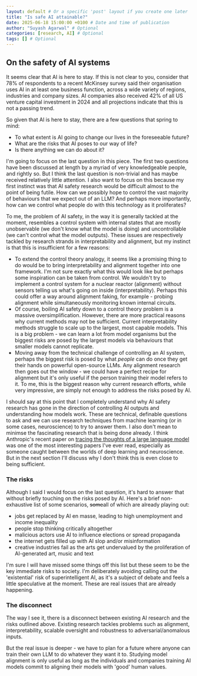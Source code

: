 ```yaml
---
layout: default # Or a specific 'post' layout if you create one later
title: "Is safe AI attainable?"
date: 2025-06-18 15:00:00 +0100 # Date and time of publication
author: "Suyash Agarwal" # Optional
categories: [research, AI] # Optional
tags: [] # Optional
---
```


## On the safety of AI systems

It seems clear that AI is here to stay. If this is not clear to you, consider that 78% of respondents to a recent McKinsey survey said their organisation uses AI in at least one business function, across a wide variety of regions, industries and company sizes. AI companies also received 42% of all US venture capital investment in 2024 and all projections indicate that this is not a passing trend. 

So given that AI is here to stay, there are a few questions that spring to mind:
- To what extent is AI going to change our lives in the foreseeable future?
- What are the risks that AI poses to our way of life?
- Is there anything we can do about it?

I'm going to focus on the last question in this piece. The first two questions have been discussed at length by a myriad of very knowledgeable people, and rightly so. But I think the last question is non-trivial and has maybe received relatively little attention. I also want to focus on this because my first instinct was that AI safety research would be difficult almost to the point of being futile. How can we possibly hope to control the vast majority of behaviours that we expect out of an LLM? And perhaps more importantly, how can we control what people do with this technology as it proliferates?

To me, the problem of AI safety, in the way it is generally tackled at the moment, resembles a control system with internal states that are mostly unobservable (we don't know what the model is doing) and uncontrollable (we can't control what the model outputs). These issues are respectively tackled by research strands in interpretability and alignment, but my instinct is that this is insufficient for a few reasons:
- To extend the control theory analogy, it seems like a promising thing to do would be to bring interpretability and alignment together into one framework. I'm not sure exactly what this would look like but perhaps some inspiration can be taken from control. We wouldn't try to implement a control system for a nuclear reactor (alignment) without sensors telling us what's going on inside (interpretability). Perhaps this could offer a way around alignment faking, for example - probing alignment while simultaneously monitoring known internal circuits.
- Of course, boiling AI safety down to a control theory problem is a massive oversimplification. However, there are more practical reasons why current methods may not be sufficient. Current interpretability methods struggle to scale up to the largest, most capable models. This is a big problem - we can learn a lot from model organisms but the biggest risks are posed by the largest models via behaviours that smaller models cannot replicate.
- Moving away from the technical challenge of controlling an AI system, perhaps the biggest risk is posed by what _people_ can do once they get their hands on powerful open-source LLMs. Any alignment research then goes out the window - we could have a perfect recipe for alignment but it's only useful if the person training their model refers to it. To me, this is the biggest reason why current research efforts, while very impressive, are simply not enough to address the risks posed by AI. 

I should say at this point that I completely understand why AI safety research has gone in the direction of controlling AI outputs and understanding how models work. These are technical, definable questions to ask and we can use research techniques from machine learning (or in some cases, neuroscience) to try to answer them. I also don't mean to minimse the fascinating research that is being done already. I think Anthropic's recent paper on [tracing the thoughts of a large language model](https://transformer-circuits.pub/2025/attribution-graphs/biology.html) was one of the most interesting papers I've ever read, especially as someone caught between the worlds of deep learning and neuroscience. But in the next section I'll discuss why I don't think this is even close to being sufficient.


### The risks

Although I said I would focus on the last question, it's hard to answer that without briefly touching on the risks posed by AI. Here's a brief non-exhaustive list of some scenarios, ~~some~~all of which are already playing out:
- jobs get replaced by AI en masse, leading to high unemployment and income inequality
- people stop thinking critically altogether
- malicious actors use AI to influence elections or spread propaganda
- the internet gets filled up with AI slop and/or misinformation
- creative industries fail as the arts get undervalued by the proliferation of AI-generated art, music and text

I'm sure I will have missed some things off this list but these seem to be the key immediate risks to society. I'm deliberately avoiding calling out the 'existential' risk of superintelligent AI, as it's a subject of debate and feels a little speculative at the moment. These are real issues that are already happening. 

### The disconnect 

The way I see it, there is a disconnect between existing AI research and the risks outlined above. Existing research tackles problems such as alignment, interpretability, scalable oversight and robustness to adversarial/anomalous inputs. 

But the real issue is deeper - we have to plan for a future where anyone can train their own LLM to do whatever they want it to. Studying model alignment is only useful as long as the individuals and companies training AI models commit to aligning their models with 'good' human values. 



